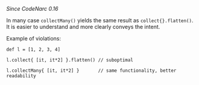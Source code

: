 *Since CodeNarc 0.16*

In many case `collectMany()` yields the same result as
`collect{}.flatten()`. It is easier to understand and more clearly
conveys the intent.

Example of violations:

    def l = [1, 2, 3, 4]
    
    l.collect{ [it, it*2] }.flatten() // suboptimal
    
    l.collectMany{ [it, it*2] }       // same functionality, better readability
